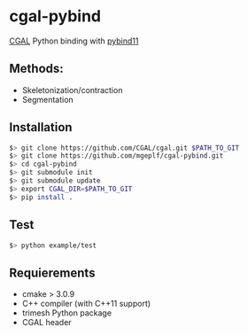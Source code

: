 # cgal-pybind

 [CGAL](http://cgal.org) Python binding with [pybind11](https://pybind11.readthedocs.io)

## Methods:
* Skeletonization/contraction
* Segmentation

## Installation
```bash
$> git clone https://github.com/CGAL/cgal.git $PATH_TO_GIT
$> git clone https://github.com/mgeplf/cgal-pybind.git
$> cd cgal-pybind
$> git submodule init
$> git submodule update
$> export CGAL_DIR=$PATH_TO_GIT
$> pip install .
```

## Test
```bash
$> python example/test
```

## Requierements
* cmake > 3.0.9
* C++ compiler (with C++11 support)
* trimesh Python package
* CGAL header
